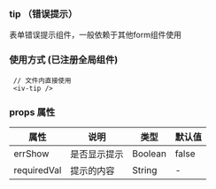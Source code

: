 ### tip （错误提示）
表单错误提示组件，一般依赖于其他form组件使用

### 使用方式 (已注册全局组件)
```
 // 文件内直接使用
 <iv-tip />
```
### props 属性
| 属性  |  说明  | 类型  | 默认值  |
| ------------ | ------------ | ------------ | ------------ |
| errShow  |  是否显示提示		  | Boolean  |  false  |
| requiredVal  |  提示的内容		  | String  |  -  |

